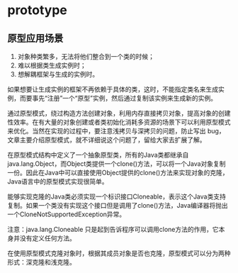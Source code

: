 # prototype

## 原型应用场景
1. 对象种类繁多，无法将他们整合到一个类的时候；
2. 难以根据类生成实例时；
3. 想解耦框架与生成的实例时。

如果想要让生成实例的框架不再依赖于具体的类，这时，不能指定类名来生成实例，而要事先“注册”一个“原型”实例，然后通过复制该实例来生成新的实例。

通过原型模式，绕过构造方法创建对象，利用内存直接拷贝对象，提高对象的创建性效率。在有大量的对象创建或者类初始化消耗多资源的场景下可以利用原型模式来优化。当然在实现的过程中，要注意浅拷贝与深拷贝的问题，防止写出 bug，文章主要介绍原型模式，就不详细说这个问题了，留给大家去扩展了解。

在原型模式结构中定义了一个抽象原型类，所有的Java类都继承自java.lang.Object，而Object类提供一个clone()方法，可以将一个Java对象复制一份。因此在Java中可以直接使用Object提供的clone()方法来实现对象的克隆，Java语言中的原型模式实现很简单。

能够实现克隆的Java类必须实现一个标识接口Cloneable，表示这个Java类支持复制。如果一个类没有实现这个接口但是调用了clone()方法，Java编译器将抛出一个CloneNotSupportedException异常。

注意：java.lang.Cloneable 只是起到告诉程序可以调用clone方法的作用，它本身并没有定义任何方法。

在使用原型模式克隆对象时，根据其成员对象是否也克隆，原型模式可以分为两种形式：深克隆和浅克隆。


